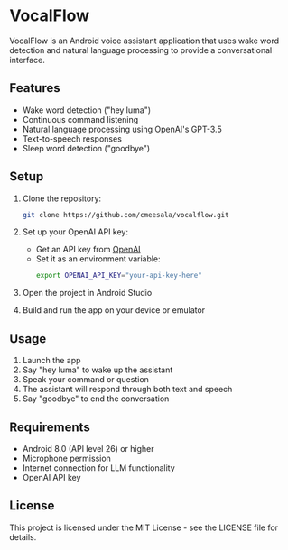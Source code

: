 # VocalFlow

VocalFlow is an Android voice assistant application that uses wake word detection and natural language processing to provide a conversational interface.

## Features

- Wake word detection ("hey luma")
- Continuous command listening
- Natural language processing using OpenAI's GPT-3.5
- Text-to-speech responses
- Sleep word detection ("goodbye")

## Setup

1. Clone the repository:
   ```bash
   git clone https://github.com/cmeesala/vocalflow.git
   ```

2. Set up your OpenAI API key:
   - Get an API key from [OpenAI](https://platform.openai.com/api-keys)
   - Set it as an environment variable:
     ```bash
     export OPENAI_API_KEY="your-api-key-here"
     ```

3. Open the project in Android Studio

4. Build and run the app on your device or emulator

## Usage

1. Launch the app
2. Say "hey luma" to wake up the assistant
3. Speak your command or question
4. The assistant will respond through both text and speech
5. Say "goodbye" to end the conversation

## Requirements

- Android 8.0 (API level 26) or higher
- Microphone permission
- Internet connection for LLM functionality
- OpenAI API key

## License

This project is licensed under the MIT License - see the LICENSE file for details. 